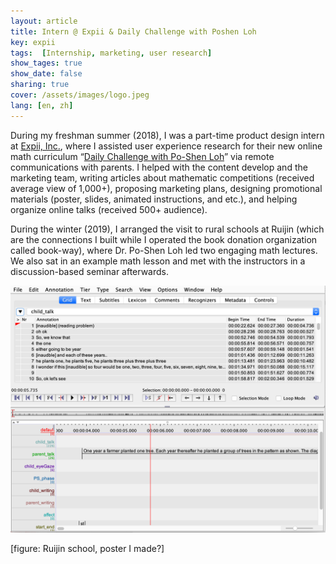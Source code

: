 ```yaml
---
layout: article
title: Intern @ Expii & Daily Challenge with Poshen Loh
key: expii
tags:  [Internship, marketing, user research]
show_tages: true
show_date: false
sharing: true
cover: /assets/images/logo.jpeg
lang: [en, zh]
---
```


During my freshman summer (2018), I was a part-time product design intern at [Expii, Inc.][expii], where I assisted user experience research for their new online math curriculum “[Daily Challenge with Po-Shen Loh][DC]” via remote communications with parents. I helped with the content develop and the marketing team, writing articles about mathematic competitions (received average view of 1,000+), proposing marketing plans, designing promotional materials (poster, slides, animated instructions, and etc.), and helping organize online talks (received 500+ audience). 
 
<!--more-->

During the winter (2019), I arranged the visit to rural schools at Ruijin (which are the connections I built while I operated the book donation organization called book-way), where Dr. Po-Shen Loh led two engaging math lectures. We also sat in an example math lesson and met with the instructors in a discussion-based seminar afterwards. 

![](/assets/images/ELAN.png)


[expii]: https://www.expii.com/
[DC]: https://daily.poshenloh.com/

[figure: Ruijin school, poster I made?]